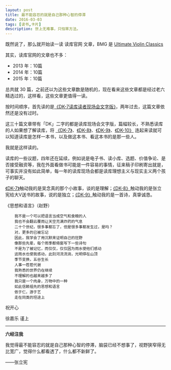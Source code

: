 ```yaml
---
layout: post
title: 最不能容忍的就是自己那种心智的停滞
date: 2016-03-03
tags: [读书,卡片]
description: 世上无难事，只怕笨方法。
---
```





既然说了，那么就开始读一读 读库官网 文章，BMG 是 [Ultimate Violin Classics](http://www.xiami.com/album/453797?spm=a1z1s.3521873.23310065.7.PPuBHJ)

其实，读库官网的文章也不多：

- 2013 年：10篇
- 2014 年：10篇
- 2015 年：10篇

总共就 30 篇，之前还以为这些文章数是随机的，现在看来这些文章都是经过老六精选过的，这样看，这些文章更值得一读。

按时间顺序，首先读的是[《DK-7读库读者现场会文字版》](http://www.duku.cn/article-dukuhuodong-172.html)，两年过去，这篇文章依然还是没有过时。

这三十篇文章带有「DK」二字的都是读库现场会文字版，篇幅较长，不熟悉读库的人如果想了解读库，将 [《DK-7》](http://www.duku.cn/article-dukuhuodong-172.html)、[《DK-8》](http://www.duku.cn/article-dukuhuodong-164.html)、[《DK-9》](http://www.duku.cn/article-dukuhuodong-161.html)、[《DK-10》](http://www.duku.cn/article-bianjishouji2015-249.html) 连起来读就可以知道读库是怎样一本书，以及做这本书、看这本书的是那一些人。

我就是这样读的。

读库的一些议题，四年还在延续，例如说是电子书、读小库、选题、价值争论、是否接受融资等，我在外面看做书可能是一件容易的事情，征来稿子印刷寄出就是，可事实并没有如此简单，每一年的读库现场会都是读库理想主义与现实主义两个孩子的聊天。

[《DK-7》](http://www.duku.cn/article-dukuhuodong-172.html)触动我的是吴念真的那个小故事，谈的是理解；[《DK-8》](http://www.duku.cn/article-dukuhuodong-164.html)触动我的是张立宪给大V送书的故事，说的是独立；[《DK-9》](http://www.duku.cn/article-dukuhuodong-161.html)触动我的是一首诗，真挚诚恳。

《思想和语言》（赵野）

		我不是一个可以把语言当成空气和食粮的人
		我也不会翻云覆雨让天空充满炸药的气息
		二十个世纪，很多事都忘了，但是很多事都发生过，是吗？
		对，更多的已被忘记
		因此，我学会了用沉默来证明自己的狂野
		像那些先辈，每个雨季都倚窗写下一些诗句
		不是为了被记忆，而仅仅，仅仅因为雨水使他们感动
		这雨水也使我感动，此刻河流流淌，光明停在山顶
		季节变换，五谷生长
		人事一茬茬代谢
		我熟悉的世界仍在继续
		不理解的也越来越多了
		我只是一个肉身，万物中的一种
		如此信赖祖先的思想和语言
		依于仁，游于艺
		走在同类的坦途上


祝开心

徐嘉乐 谨上

----

**六经注我**

我觉得最不能容忍的就是自己那种心智的停滞，脑袋已经不想事了，视野狭窄得无比宽广，觉得什么都看透了，什么都不新鲜了。

——张立宪



